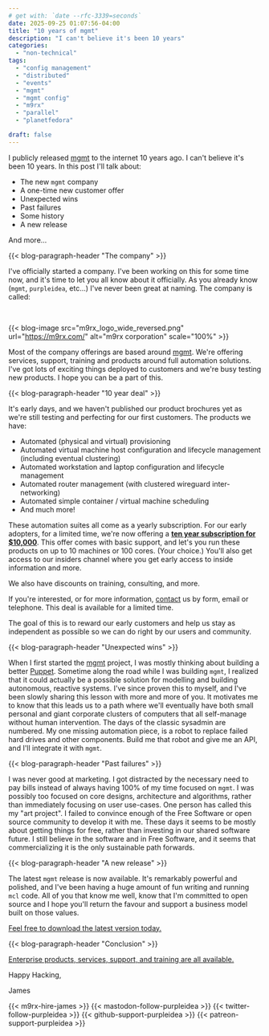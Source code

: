 ```yaml
---
# get with: `date --rfc-3339=seconds`
date: 2025-09-25 01:07:56-04:00
title: "10 years of mgmt"
description: "I can't believe it's been 10 years"
categories:
  - "non-technical"
tags:
  - "config management"
  - "distributed"
  - "events"
  - "mgmt"
  - "mgmt config"
  - "m9rx"
  - "parallel"
  - "planetfedora"

draft: false
---
```


I publicly released [mgmt](https://mgmtconfig.com/) to the internet 10 years
ago. I can't believe it's been 10 years. In this post I'll talk about:

* The new `mgmt` company
* A one-time new customer offer
* Unexpected wins
* Past failures
* Some history
* A new release

And more...

{{< blog-paragraph-header "The company" >}}

I've officially started a company. I've been working on this for some time now,
and it's time to let you all know about it officially. As you already know
(`mgmt`, `purpleidea`, etc...) I've never been great at naming. The company is
called:

<br />

{{< blog-image src="m9rx_logo_wide_reversed.png" url="https://m9rx.com/" alt="m9rx corporation" scale="100%" >}}

Most of the company offerings are based around [mgmt](https://github.com/purpleidea/mgmt/).
We're offering services, support, training and products around full automation
solutions. I've got lots of exciting things deployed to customers and we're
busy testing new products. I hope you can be a part of this.

{{< blog-paragraph-header "10 year deal" >}}

It's early days, and we haven't published our product brochures yet as we're
still testing and perfecting for our first customers. The products we have:

* Automated (physical and virtual) provisioning
* Automated virtual machine host configuration and lifecycle management
(including eventual clustering)
* Automated workstation and laptop configuration and lifecycle management
* Automated router management (with clustered wireguard inter-networking)
* Automated simple container / virtual machine scheduling
* And much more!

These automation suites all come as a yearly subscription. For our early
adopters, for a limited time, we're now offering a
[**ten year subscription for $10,000**](https://m9rx.com/news/10-years-of-mgmt/).
This offer comes with basic support, and let's you run these products on up to
10 machines or 100 cores. (Your choice.) You'll also get access to our insiders
channel where you get early access to inside information and more.

We also have discounts on training, consulting, and more.

If you're interested, or for more information, [contact](https://m9rx.com/contact/)
us by form, email or telephone. This deal is available for a limited time.

The goal of this is to reward our early customers and help us stay as
independent as possible so we can do right by our users and community.

{{< blog-paragraph-header "Unexpected wins" >}}

When I first started the [mgmt](https://github.com/purpleidea/mgmt/) project, I
was mostly thinking about building a better [Puppet](https://en.wikipedia.org/wiki/Puppet_(software)).
Sometime along the road while I was building `mgmt`, I realized that it could
actually be a possible solution for modelling and building autonomous, reactive
systems. I've since proven this to myself, and I've been slowly sharing this
lesson with more and more of you. It motivates me to know that this leads us to
a path where we'll eventually have both small personal and giant corporate
clusters of computers that all self-manage without human intervention. The days
of the classic sysadmin are numbered. My one missing automation piece, is a
robot to replace failed hard drives and other components. Build me that robot
and give me an API, and I'll integrate it with `mgmt`.

{{< blog-paragraph-header "Past failures" >}}

I was never good at marketing. I got distracted by the necessary need to pay
bills instead of always having 100% of my time focused on `mgmt`. I was possibly
too focused on core designs, architecture and algorithms, rather than
immediately focusing on user use-cases. One person has called this my "art
project". I failed to convince enough of the Free Software or open source
community to develop it with me. These days it seems to be mostly about getting
things for free, rather than investing in our shared software future. I still
believe in the software and in Free Software, and it seems that commercializing
it is the only sustainable path forwards.

{{< blog-paragraph-header "A new release" >}}

The latest `mgmt` release is now available. It's remarkably powerful and
polished, and I've been having a huge amount of fun writing and running `mcl`
code. All of you that know me well, know that I'm committed to open source and I
hope you'll return the favour and support a business model built on those
values.

[Feel free to download the latest version today.](https://github.com/purpleidea/mgmt/releases/)

{{< blog-paragraph-header "Conclusion" >}}

[Enterprise products, services, support, and training are all available.](https://m9rx.com/)

Happy Hacking,

James

{{< m9rx-hire-james >}}
{{< mastodon-follow-purpleidea >}}
{{< twitter-follow-purpleidea >}}
{{< github-support-purpleidea >}}
{{< patreon-support-purpleidea >}}

